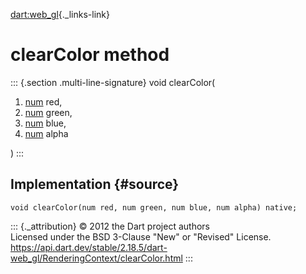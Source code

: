 [dart:web\_gl](../../dart-web_gl/dart-web_gl-library){._links-link}

clearColor method
=================

::: {.section .multi-line-signature}
void clearColor(

1.  [num](../../dart-core/num-class) red,
2.  [num](../../dart-core/num-class) green,
3.  [num](../../dart-core/num-class) blue,
4.  [num](../../dart-core/num-class) alpha

)
:::

Implementation {#source}
--------------

``` {.language-dart data-language="dart"}
void clearColor(num red, num green, num blue, num alpha) native;
```

::: {._attribution}
© 2012 the Dart project authors\
Licensed under the BSD 3-Clause \"New\" or \"Revised\" License.\
<https://api.dart.dev/stable/2.18.5/dart-web_gl/RenderingContext/clearColor.html>
:::
